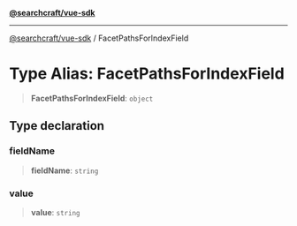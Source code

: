 [**@searchcraft/vue-sdk**](/reference/sdk/js-vue/README.md)

***

[@searchcraft/vue-sdk](/reference/sdk/js-vue/globals.md) / FacetPathsForIndexField

# Type Alias: FacetPathsForIndexField

> **FacetPathsForIndexField**: `object`

## Type declaration

### fieldName

> **fieldName**: `string`

### value

> **value**: `string`
